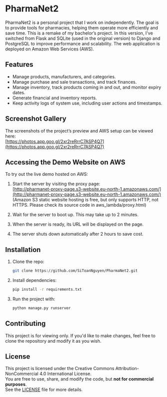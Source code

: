 # PharmaNet2

PharmaNet2 is a personal project that I work on independently. The goal is to provide tools for pharmacies, helping them operate more efficiently and save time. This is a remake of my bachelor’s project. In this version, I've switched from Flask and SQLite (used in the original version) to Django and PostgreSQL to improve performance and scalability. The web application is deployed on Amazon Web Services (AWS).

## Features

- Manage products, manufacturers, and categories.
- Manage purchase and sale transactions, and track finances.
- Manage inventory, track products coming in and out, and monitor expiry dates.
- Generate financial and inventory reports.
- Keep activity logs of system use, including user actions and timestamps.

## Screenshot Gallery

The screenshots of the project’s preview and AWS setup can be viewed here:  
[https://photos.app.goo.gl/2xr2reRrrC7ASP4Q7](https://photos.app.goo.gl/2xr2reRrrC7ASP4Q7)

## Accessing the Demo Website on AWS

To try out the live demo hosted on AWS:

1. Start the server by visiting the proxy page:  
   [http://pharmanet-proxy-page.s3-website.eu-north-1.amazonaws.com/](http://pharmanet-proxy-page.s3-website.eu-north-1.amazonaws.com/)   
   (Amazon S3 static website hosting is free, but only supports HTTP, not HTTPS. Please check its source code in aws_lambda/proxy.html)

2. Wait for the server to boot up. This may take up to 2 minutes.

3. When the server is ready, its URL will be displayed on the page.

4. The server shuts down automatically after 2 hours to save cost.

## Installation

1. Clone the repo:
   ```bash
   git clone https://github.com/SiToanNguyen/PharmaNet2.git
   ```

2. Install dependencies:
   ```bash
   pip install -r requirements.txt
   ```
   
3. Run the project with:
   ```bash
   python manage.py runserver
   ```

## Contributing

This project is for viewing only. If you'd like to make changes, feel free to clone the repository and modify it as you wish.

## License

This project is licensed under the Creative Commons Attribution-NonCommercial 4.0 International License.  
You are free to use, share, and modify the code, but **not for commercial purposes**.  
See the [LICENSE](LICENSE) file for more details.
